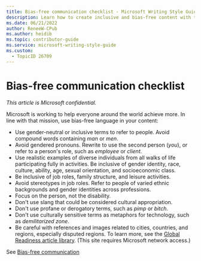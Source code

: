 ```yaml
---
title: Bias-free communication checklist - Microsoft Writing Style Guide Internal
description: Learn how to create inclusive and bias-free content with this checklist. Use gender-neutral language, avoid stereotypes, and focus on diversity to ensure respectful communication.
ms.date: 06/21/2022
author: ReneeW-CPub
ms.author: heidib
ms.topic: contributor-guide
ms.service: microsoft-writing-style-guide
ms.custom:
  - TopicID 26709
---
```



# Bias-free communication checklist

*This article is Microsoft confidential.*

Microsoft is working to help everyone around the world achieve more. In line with that mission, use bias-free language in your content:

- Use gender-neutral or inclusive terms to refer to people. Avoid compound words containing *man* or *men*.
- Avoid gendered pronouns. Rewrite to use the second person (*you*), or refer to a person's role, such as *employee* or *client*.
- Use realistic examples of diverse individuals from all walks of life participating fully in activities. Be inclusive of gender identity, race, culture, ability, age, sexual orientation, and socioeconomic class.
- Be inclusive of job roles, family structure, and leisure activities.
- Avoid stereotypes in job roles. Refer to people of varied ethnic backgrounds and gender identities across professions.
- Focus on the person, not the disability.
- Don't use slang that could be considered cultural appropriation.
- Don't use profane or derogatory terms, such as *pimp* or *bitch*.
- Don't use culturally sensitive terms as metaphors for technology, such as *demilitarized zone*.
- Be careful with references and images related to cities, countries, and regions, especially disputed regions. To learn more, see the [Global Readiness article library](https://aka.ms/GROArticleLibrary). (This site requires Microsoft network access.)

See [Bias-free communication](/style-guide/bias-free-communication)